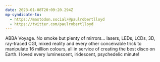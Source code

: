 ```yaml
---
date: 2023-01-08T20:09:20.294Z
mp-syndicate-to:
  - https://mastodon.social/@paulrobertlloyd
  - https://twitter.com/paulrobertlloyd
---
```

ABBA Voyage. No smoke but plenty of mirrors… lasers, LEDs, LCDs, 3D, ray-traced CGI, mixed reality and every other conceivable trick to manipulate 16 million colours, all in service of creating the best disco on Earth. I loved every luminescent, iridescent, psychedelic minute!
